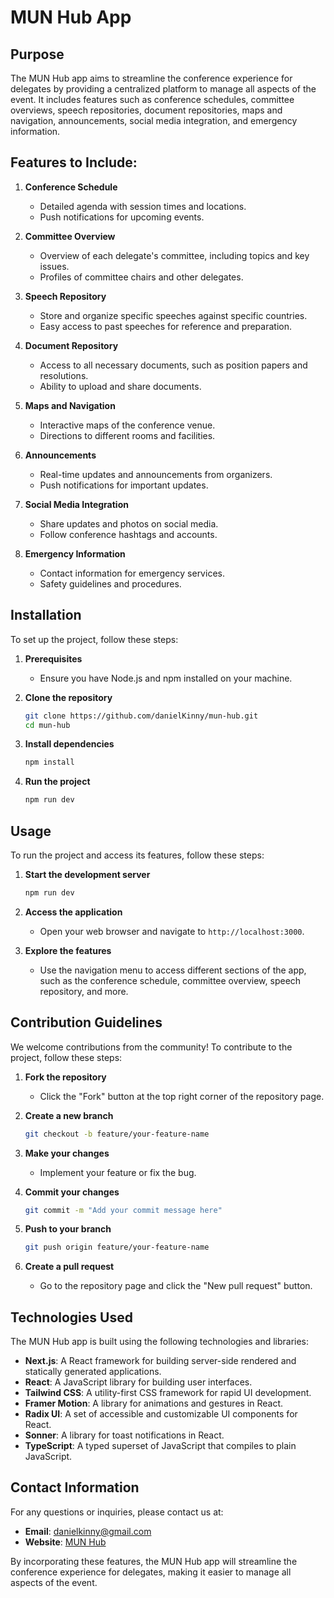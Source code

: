 # MUN Hub App

## Purpose
The MUN Hub app aims to streamline the conference experience for delegates by providing a centralized platform to manage all aspects of the event. It includes features such as conference schedules, committee overviews, speech repositories, document repositories, maps and navigation, announcements, social media integration, and emergency information.

## Features to Include:

1. **Conference Schedule**
    - Detailed agenda with session times and locations.
    - Push notifications for upcoming events.

2. **Committee Overview**
    - Overview of each delegate's committee, including topics and key issues.
    - Profiles of committee chairs and other delegates.

3. **Speech Repository**
    - Store and organize specific speeches against specific countries.
    - Easy access to past speeches for reference and preparation.

4. **Document Repository**
    - Access to all necessary documents, such as position papers and resolutions.
    - Ability to upload and share documents.

5. **Maps and Navigation**
    - Interactive maps of the conference venue.
    - Directions to different rooms and facilities.

6. **Announcements**
    - Real-time updates and announcements from organizers.
    - Push notifications for important updates.

7. **Social Media Integration**
    - Share updates and photos on social media.
    - Follow conference hashtags and accounts.

8. **Emergency Information**
    - Contact information for emergency services.
    - Safety guidelines and procedures.

## Installation
To set up the project, follow these steps:

1. **Prerequisites**
    - Ensure you have Node.js and npm installed on your machine.

2. **Clone the repository**
    ```bash
    git clone https://github.com/danielKinny/mun-hub.git
    cd mun-hub
    ```

3. **Install dependencies**
    ```bash
    npm install
    ```

4. **Run the project**
    ```bash
    npm run dev
    ```

## Usage
To run the project and access its features, follow these steps:

1. **Start the development server**
    ```bash
    npm run dev
    ```

2. **Access the application**
    - Open your web browser and navigate to `http://localhost:3000`.

3. **Explore the features**
    - Use the navigation menu to access different sections of the app, such as the conference schedule, committee overview, speech repository, and more.

## Contribution Guidelines
We welcome contributions from the community! To contribute to the project, follow these steps:

1. **Fork the repository**
    - Click the "Fork" button at the top right corner of the repository page.

2. **Create a new branch**
    ```bash
    git checkout -b feature/your-feature-name
    ```

3. **Make your changes**
    - Implement your feature or fix the bug.

4. **Commit your changes**
    ```bash
    git commit -m "Add your commit message here"
    ```

5. **Push to your branch**
    ```bash
    git push origin feature/your-feature-name
    ```

6. **Create a pull request**
    - Go to the repository page and click the "New pull request" button.

## Technologies Used
The MUN Hub app is built using the following technologies and libraries:

- **Next.js**: A React framework for building server-side rendered and statically generated applications.
- **React**: A JavaScript library for building user interfaces.
- **Tailwind CSS**: A utility-first CSS framework for rapid UI development.
- **Framer Motion**: A library for animations and gestures in React.
- **Radix UI**: A set of accessible and customizable UI components for React.
- **Sonner**: A library for toast notifications in React.
- **TypeScript**: A typed superset of JavaScript that compiles to plain JavaScript.

## Contact Information
For any questions or inquiries, please contact us at:

- **Email**: danielkinny@gmail.com
- **Website**: [MUN Hub](https://www.munhub.com)

By incorporating these features, the MUN Hub app will streamline the conference experience for delegates, making it easier to manage all aspects of the event.
